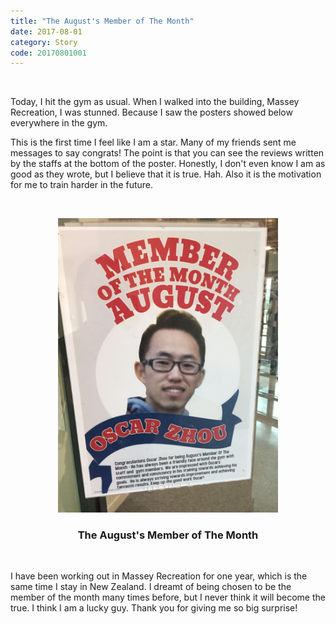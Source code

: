 ```yaml
---
title: "The August's Member of The Month"
date: 2017-08-01
category: Story
code: 20170801001
---
```


<br/>

Today, I hit the gym as usual. When I walked into the building, Massey Recreation, I was stunned. Because I saw the posters showed below everywhere in the gym. 

This is the first time I feel like I am a star. Many of my friends sent me messages to say congrats! The point is that you can see the reviews written by the staffs at the bottom of the poster. Honestly, I don't even know I am as good as they wrote, but I believe that it is true. Hah. Also it is the motivation for me to train harder in the future.  
  
<br/>
<p align="center">
<img src="/images/postimg/20170801001.jpg" alt="August's Member" width="70%"  /><br/>
<center><h3><b>The August's Member of The Month</b></h3></center>
</p>
<br/>

I have been working out in Massey Recreation for one year, which is the same time I stay in New Zealand. I dreamt of being chosen to be the member of the month many times before, but I never think it will become the true. I think I am a lucky guy. Thank you for giving me so big surprise!  

  
  




